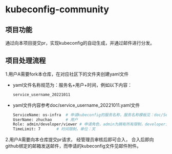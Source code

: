 # kubeconfig-community

## 项目功能

​	通过向本项目提交pr，实现kubeconfig的自动生成，并通过邮件进行分发。

## 项目处理流程

1.用户A需要fork本仓库，在对应社区下的文件夹创建yaml文件

+ yaml文件名称规范为：服务名+用户+时间，例如以下内容：

  ~~~bash
  service_username_20221011
  ~~~

+ yaml文件内容参考doc/service_username_20221011.yaml文件

  ~~~bash
  ServiceName: os-infra  # 申请kubeconfig的服务名称，服务名称模板见：doc/ServiceName.txt
  UserName: zhuchao      # 用户
  Role: admin/developer/viewer # 申请角色，admin为拥有所有限制，developer为开发者权限， viewer只能查看日志 
  TimeLimit: 7       # 时间限制，单位：天
  ~~~

2.用户A需要向本仓库提交pr请求， 经管理员审核后即可合入， 合入后即向github绑定的邮箱发送邮件，而申请的kubeconfig文件见邮件附件。

